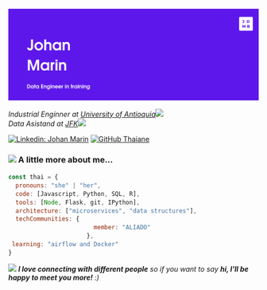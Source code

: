 ![banner](https://github.com/johanmarin/johanmarin/blob/main/banner.png)


<p><em>Industrial Enginner at <a href="https://udea.edu.co">University of Antioquia</a><img src="https://media.giphy.com/media/fYSnHlufseco8Fh93Z/giphy.gif" width="30"></br>Data Asistand at <a href="https://www.jfk.com.co">JFK</a><img src="https://media.giphy.com/media/WUlplcMpOCEmTGBtBW/giphy.gif" width="30"> 
</em></p>


[![Linkedin: Johan Marin](https://img.shields.io/badge/-johanmarin-blue?style=flat-square&logo=Linkedin&logoColor=white&link=https://www.linkedin.com/in/johanmarin/)](https://www.linkedin.com/in/johanmarin)
[![GitHub Thaiane](https://img.shields.io/github/followers/johanmarin?label=follow&style=social)](https://github.com/johanmarin)


### <img src="https://media.giphy.com/media/VgCDAzcKvsR6OM0uWg/giphy.gif" width="50"> A little more about me...  

```javascript
const thai = {
  pronouns: "she" | "her",
  code: [Javascript, Python, SQL, R],
  tools: [Node, Flask, git, IPython],
  architecture: ["microservices", "data structures"],
  techCommunities: {
                        member: "ALIADO"
                      },
 learning: "airflow and Docker"
}
```

<img src="https://media.giphy.com/media/LnQjpWaON8nhr21vNW/giphy.gif" width="60"> <em><b>I love connecting with different people</b> so if you want to say <b>hi, I'll be happy to meet you more!</b> :)</em>
